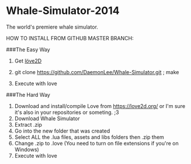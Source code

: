 Whale-Simulator-2014
====================

The world's premiere whale simulator. 

HOW TO INSTALL FROM GITHUB MASTER BRANCH:

###The Easy Way

1. Get [löve2D](https://love2d.org/)

2. git clone https://github.com/DaemonLee/Whale-Simulator.git ; make

3. Execute with love

###The Hard Way

1. Download and install/compile Love from https://love2d.org/ or I'm sure it's also in your repositories or someting. ;3
2. Download Whale Simulator
3. Extract .zip
4. Go into the new folder that was created
5. Select ALL the .lua files, assets and libs folders then .zip them
6. Change .zip to .love (You need to turn on file extensions if you're on Windows)
7. Execute with love